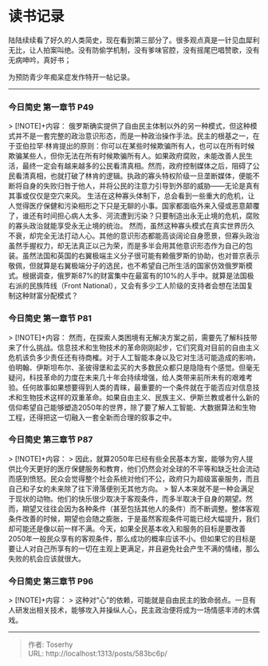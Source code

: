 # 读书记录


陆陆续续看了好久的人类简史，现在看到第三部分了。很多观点真是一针见血犀利无比，让人拍案叫绝。没有防偷学机制，没有爹味官腔，没有摇尾巴唱赞歌，没有无病呻吟，真好书；

为预防青少年痴呆症发作特开一帖记录。



------



### 今日简史 第一章节 P49
&gt; [!NOTE]&#43;内容：
俄罗斯确实提供了自由民主体制以外的另一种模式，但这种模式并不是一套完整的政治意识形态，而是一种政治操作手法。民主的根基之一，在于亚伯拉罕·林肯提出的原则：你可以在某些时候欺骗所有人，也可以在所有时候欺骗某些人，但你无法在所有时候欺骗所有人。如果政府腐败，未能改善人民生活，最终一定会有越来越多的公民看清真相。然而，政府控制媒体之后，阻碍了公民看清真相，也就打破了林肯的逻辑。执政的寡头特权阶级一旦垄断媒体，便能不断将自身的失败归咎于他人，并将公民的注意力引导到外部的威胁——无论是真有其事或仅仅是空穴来风。
生活在这种寡头体制下，总会看到一些重大的危机，让人觉得医疗保健和污染相形之下只是无聊的小事。国家都面临外来入侵或恶意颠覆了，谁还有时间担心病人太多、河流遭到污染？只要制造出永无止境的危机，腐败的寡头政治就能享受永无止境的统治。 
然而，虽然这种寡头模式在真实世界历久不衰，却完全无法打动人心。其他的意识形态都能高谈阔论自身愿景，但寡头政治虽然手握权力，却无法真正以己为荣，而是多半会用其他意识形态作为自己的包装。虽然法国和英国的右翼极端主义分子很可能有赖俄罗斯的协助，也对普京表示敬佩，但就算是右翼极端分子的选民，也不希望自己所生活的国家仿效俄罗斯模式。根据调查，俄罗斯87%的财富集中在最富有的10%的人手中。就算是法国极右派的民族阵线（Front National），又会有多少工人阶级的支持者会想在法国复制这种财富分配模式？

### 今日简史 第一章节 P81
&gt; [!NOTE]&#43;内容：
然而，在探索人类困境有无解决方案之前，需要先了解科技带来了什么挑战。信息技术和生物技术的革命刚刚起步，它们究竟对目前的自由主义危机该负多少责任还有待商榷。对于人工智能本身以及它对生活可能造成的影响，伯明翰、伊斯坦布尔、圣彼得堡和孟买的大多数民众都只是隐隐有个感觉。但毫无疑问，科技革命的力度在未来几十年会持续增强，给人类带来前所未有的艰难考验。任何故事如果想要得到人类的青睐，最重要的一个条件就在于能否应对信息技术和生物技术这样的双重革命。如果自由主义、民族主义、伊斯兰教或者什么新的信仰希望自己能够塑造2050年的世界，除了要了解人工智能、大数据算法和生物工程，还得把这一切融入一套全新而合理的叙事之中。

### 今日简史 第三章节 P87

&gt; [!NOTE]&#43;内容：
&gt; 因此，就算2050年已经有些全民基本方案，能够为穷人提供比今天更好的医疗保健服务和教育，他们仍然会对全球的不平等和缺乏社会流动而感到愤怒。民众会觉得整个社会系统对他们不公，政府只为超级富豪服务，而且自己和子女的未来除了往下滑落便别无其他方向。
&gt; 智人本来就不是一种会满足于现状的动物。他们的快乐很少取决于客观条件，而多半取决于自身的期望。然而，期望又往往会因为各种条件（甚至包括其他人的条件）而不断调整。整体客观条件改善的时候，期望也会随之膨胀，于是虽然客观条件可能已经大幅提升，我们却可能还是像以前一样不满。今天，如果全民基本收入和服务的目标是要改善2050年一般民众享有的客观条件，那么成功的概率应该不小。但如果它的目标是要让人对自己所享有的一切在主观上更满足，并且避免社会产生不满的情绪，那么失败的机会应该就很大。

### 今日简史 第三章节 P96

&gt; [!NOTE]&#43;内容：
&gt; 这种对“心”的依赖，可能就是自由民主的致命弱点。一旦有人研发出相关技术，能够攻入并操纵人心，民主政治便将成为一场情感丰沛的木偶戏。


---

> 作者: Toserhy  
> URL: http://localhost:1313/posts/583bc6p/  

